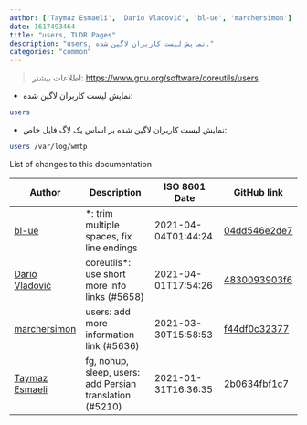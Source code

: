 ```yaml
---
author: ['Taymaz Esmaeli', 'Dario Vladović', 'bl-ue', 'marchersimon']
date: 1617493464
title: "users, TLDR Pages"
description: "users, نمایش لیست کاربران لاگین شده."
categories: "common"
---
```

> اطلاعات بیشتر: <https://www.gnu.org/software/coreutils/users>.

- نمایش لیست کاربران لاگین شده:

```bash
users
```

- نمایش لیست کاربران لاگین شده بر اساس یک لاگ فایل خاص:

```bash
users /var/log/wmtp
```
List of changes to this documentation


Author | Description | ISO 8601 Date | GitHub link
------|-----|-----|-----
[bl-ue](mailto:54780737+bl-ue@users.noreply.github.com) | *: trim multiple spaces, fix line endings | 2021-04-04T01:44:24 | [04dd546e2de7](https://github.com/tldr-pages/tldr/commit/04dd546e2de7f59f40a867acca6f46b0dc8ea9b4)
[Dario Vladović](mailto:d.vladimyr@gmail.com) | coreutils*: use short more info links (#5658) | 2021-04-01T17:54:26 | [4830093903f6](https://github.com/tldr-pages/tldr/commit/4830093903f66ccf3ebbc2ecf477286e45edac59)
[marchersimon](mailto:50295997+marchersimon@users.noreply.github.com) | users: add more information link (#5636) | 2021-03-30T15:58:53 | [f44df0c32377](https://github.com/tldr-pages/tldr/commit/f44df0c3237729777e36c3eaf6caa5169eb9fa77)
[Taymaz Esmaeli](mailto:56496286+opoet7@users.noreply.github.com) | fg, nohup, sleep, users: add Persian translation (#5210) | 2021-01-31T16:36:35 | [2b0634fbf1c7](https://github.com/tldr-pages/tldr/commit/2b0634fbf1c709967663989d12f6ee015d869a56)


